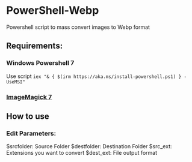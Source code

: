 # PowerShell-Webp
Powershell script to mass convert images to Webp format

## Requirements:
### Windows Powershell 7
Use script `iex "& { $(irm https://aka.ms/install-powershell.ps1) } -UseMSI"` 
### [ImageMagick 7](https://imagemagick.org/script/download.php)

## How to use
### Edit Parameters:
$srcfolder: Source Folder
$destfolder: Destination Folder
$src_ext: Extensions you want to convert
$dest_ext: File output format
